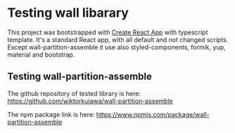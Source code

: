 # Testing wall libarary

This project was bootstrapped with [Create React App](https://github.com/facebook/create-react-app) with typescript template. It's a standard React app, with all default and not changed scripts. Except wall-partition-assemble it use also styled-components, formik, yup, material and bootstrap.

## Testing wall-partition-assemble

The github repository of tested library is here: https://github.com/wiktorkujawa/wall-partition-assemble

The npm package link is here: https://www.npmjs.com/package/wall-partition-assemble